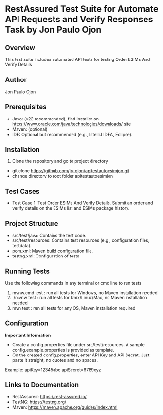 # RestAssured Test Suite for Automate API Requests and Verify Responses Task by Jon Paulo Ojon
## Overview
This test suite includes automated API tests for testing Order ESIMs And Verify Details

## Author
Jon Paulo Ojon

## Prerequisites
* Java: (v22 recommended), find installer on https://www.oracle.com/java/technologies/downloads/ site
* Maven: (optional)
* IDE: Optional but recommended (e.g., IntelliJ IDEA, Eclipse).

## Installation
1. Clone the repository and go to project directory
- git clone https://github.com/jp-ojon/apitestautoesimjon.git
- change directory to root folder apitestautoesimjon

## Test Cases
- Test Case 1: Test Order ESIMs And Verify Details. Submit an order and verify details on the ESIMs list and ESIMs package history.

## Project Structure
- src/test/java: Contains the test code.
- src/test/resources: Contains test resources (e.g., configuration files, testdata).
- pom.xml: Maven build configuration file.
- testng.xml: Configuration of tests

## Running Tests
Use the following commands in any terminal or cmd line to run tests
1. mvnw.cmd test    : run all tests for Windows, no Maven installation needed
2. ./mvnw test      : run all tests for Unix/Linux/Mac, no Maven installation needed
3. mvn test         : run all tests for any OS, Maven installation required

## Configuration
**Important Information**
- Create a config.properties file under src/test/resources. A sample config.example.properties is provided as template.
- On the created config.properties, enter API Key and API Secret. Just paste it straight, no quotes and no spaces.

Example:
apiKey=12345abc
apiSecret=6789xyz

## Links to Documentation
- RestAssured: https://rest-assured.io/
- TestNG: https://testng.org/
- Maven: https://maven.apache.org/guides/index.html